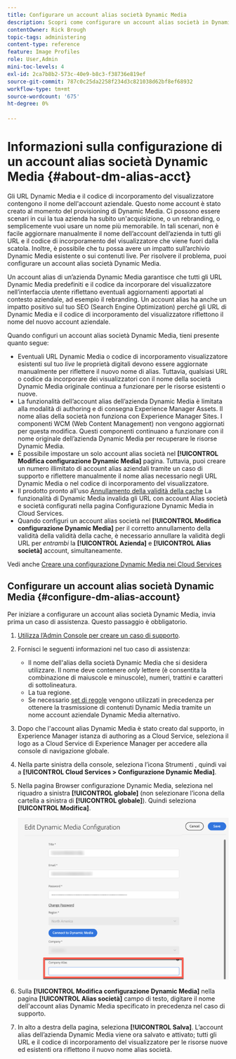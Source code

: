 ```yaml
---
title: Configurare un account alias società Dynamic Media
description: Scopri come configurare un account alias società in Dynamic Media.
contentOwner: Rick Brough
topic-tags: administering
content-type: reference
feature: Image Profiles
role: User,Admin
mini-toc-levels: 4
exl-id: 2ca7b8b2-573c-40e9-b8c3-f38736e819ef
source-git-commit: 787c0c25da2258f234d3c821038d62bf8ef68932
workflow-type: tm+mt
source-wordcount: '675'
ht-degree: 0%

---
```


<!-- hide: yes
hidefromtoc: yes -->

# Informazioni sulla configurazione di un account alias società Dynamic Media {#about-dm-alias-acct}

Gli URL Dynamic Media e il codice di incorporamento del visualizzatore contengono il nome dell&#39;account aziendale. Questo nome account è stato creato al momento del provisioning di Dynamic Media. Ci possono essere scenari in cui la tua azienda ha subito un&#39;acquisizione, o un rebranding, o semplicemente vuoi usare un nome più memorabile. In tali scenari, non è facile aggiornare manualmente il nome dell’account dell’azienda in tutti gli URL e il codice di incorporamento del visualizzatore che viene fuori dalla scatola. Inoltre, è possibile che tu possa avere un impatto sull’archivio Dynamic Media esistente o sui contenuti live. Per risolvere il problema, puoi configurare un account alias società Dynamic Media.

Un account alias di un’azienda Dynamic Media garantisce che tutti gli URL Dynamic Media predefiniti e il codice da incorporare del visualizzatore nell’interfaccia utente riflettano eventuali aggiornamenti apportati al contesto aziendale, ad esempio il rebranding. Un account alias ha anche un impatto positivo sul tuo SEO (Search Engine Optimization) perché gli URL di Dynamic Media e il codice di incorporamento del visualizzatore riflettono il nome del nuovo account aziendale.

Quando configuri un account alias società Dynamic Media, tieni presente quanto segue:

* Eventuali URL Dynamic Media o codice di incorporamento visualizzatore esistenti sul tuo *live* le proprietà digitali devono essere aggiornate manualmente per riflettere il nuovo nome di alias. Tuttavia, qualsiasi URL o codice da incorporare dei visualizzatori con il nome della società Dynamic Media originale continua a funzionare per le risorse esistenti o nuove.
* La funzionalità dell’account alias dell’azienda Dynamic Media è limitata alla modalità di authoring e di consegna Experience Manager Assets. Il nome alias della società non funziona con Experience Manager Sites. I componenti WCM (Web Content Management) non vengono aggiornati per questa modifica. Questi componenti continuano a funzionare con il nome originale dell’azienda Dynamic Media per recuperare le risorse Dynamic Media.
* È possibile impostare un solo account alias società nel **[!UICONTROL Modifica configurazione Dynamic Media]** pagina. Tuttavia, puoi creare un numero illimitato di account alias aziendali tramite un caso di supporto e riflettere manualmente il nome alias necessario negli URL Dynamic Media o nel codice di incorporamento del visualizzatore.
* Il prodotto pronto all&#39;uso [Annullamento della validità della cache](/help/assets/invalidate-cdn-cache-dynamic-media.md) La funzionalità di Dynamic Media invalida gli URL con account Alias società e società configurati nella pagina Configurazione Dynamic Media in Cloud Services.
* Quando configuri un account alias società nel **[!UICONTROL Modifica configurazione Dynamic Media]** per il corretto annullamento della validità della validità della cache, è necessario annullare la validità degli URL per *entrambi* la **[!UICONTROL Azienda]** e **[!UICONTROL Alias società]** account, simultaneamente.

Vedi anche [Creare una configurazione Dynamic Media nei Cloud Services](/help/assets/config-dms7.md#configuring-dynamic-media-cloud-services)

## Configurare un account alias società Dynamic Media {#configure-dm-alias-account}

Per iniziare a configurare un account alias società Dynamic Media, invia prima un caso di assistenza. Questo passaggio è obbligatorio.

1. [Utilizza l’Admin Console per creare un caso di supporto](https://helpx.adobe.com/it/enterprise/using/support-for-experience-cloud.html).
1. Fornisci le seguenti informazioni nel tuo caso di assistenza:

   * Il nome dell&#39;alias della società Dynamic Media che si desidera utilizzare. Il nome deve contenere *only* lettere (è consentita la combinazione di maiuscole e minuscole), numeri, trattini e caratteri di sottolineatura.
   * La tua regione.
   * Se necessario [set di regole](/help/assets/using-rulesets-to-transform-urls.md) vengono utilizzati in precedenza per ottenere la trasmissione di contenuti Dynamic Media tramite un nome account aziendale Dynamic Media alternativo.

1. Dopo che l&#39;account alias Dynamic Media è stato creato dal supporto, in Experience Manager istanza di authoring as a Cloud Service, seleziona il logo as a Cloud Service di Experience Manager per accedere alla console di navigazione globale.
1. Nella parte sinistra della console, seleziona l’icona Strumenti , quindi vai a **[!UICONTROL Cloud Services > Configurazione Dynamic Media]**.
1. Nella pagina Browser configurazione Dynamic Media, seleziona nel riquadro a sinistra **[!UICONTROL globale]** (non selezionare l’icona della cartella a sinistra di **[!UICONTROL globale]**). Quindi seleziona **[!UICONTROL Modifica]**.

   ![Campo di testo Alias società Dynamic Media](/help/assets/assets-dm/dm-company-alias.png)

1. Sulla **[!UICONTROL Modifica configurazione Dynamic Media]** nella pagina **[!UICONTROL Alias società]** campo di testo, digitare il nome dell&#39;account alias Dynamic Media specificato in precedenza nel caso di supporto.
1. In alto a destra della pagina, seleziona **[!UICONTROL Salva]**.
L’account alias dell’azienda Dynamic Media viene ora salvato e attivato; tutti gli URL e il codice di incorporamento del visualizzatore per le risorse nuove ed esistenti ora riflettono il nuovo nome alias società.

